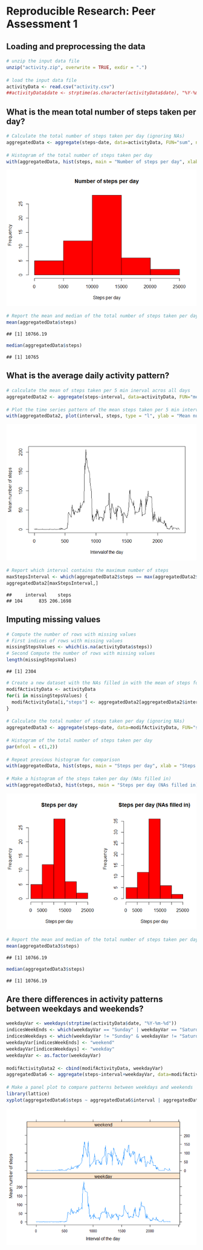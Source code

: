 # Reproducible Research: Peer Assessment 1


## Loading and preprocessing the data


```r
# unzip the input data file
unzip("activity.zip", overwrite = TRUE, exdir = ".")

# load the input data file
activityData <- read.csv("activity.csv")
##activityData$date <- strptime(as.character(activityData$date), "%Y-%m-%d")
```

## What is the mean total number of steps taken per day?


```r
# Calculate the total number of steps taken per day (ignoring NAs)
aggregatedData <- aggregate(steps~date, data=activityData, FUN="sum", na.action = na.omit)

# Histogram of the total number of steps taken per day
with(aggregatedData, hist(steps, main = "Number of steps per day", xlab = "Steps per day", col="red"))
```

![](PA1_template_files/figure-html/unnamed-chunk-2-1.png) 

```r
# Report the mean and median of the total number of steps taken per day
mean(aggregatedData$steps)
```

```
## [1] 10766.19
```

```r
median(aggregatedData$steps)
```

```
## [1] 10765
```

## What is the average daily activity pattern?


```r
# calculate the mean of steps taken per 5 min inerval acros all days
aggregatedData2 <- aggregate(steps~interval, data=activityData, FUN="mean", na.action = na.omit)

# Plot the time series pattern of the mean steps taken per 5 min interval
with(aggregatedData2, plot(interval, steps, type = "l", ylab = "Mean number of steps", xlab ="Intervalof the day"))
```

![](PA1_template_files/figure-html/unnamed-chunk-3-1.png) 

```r
# Report which interval contains the maximum number of steps
maxStepsInterval <- which(aggregatedData2$steps == max(aggregatedData2$steps))
aggregatedData2[maxStepsInterval,]
```

```
##     interval    steps
## 104      835 206.1698
```

## Imputing missing values


```r
# Compute the number of rows with missing values
# First indices of rows with missing values
missingStepsValues <- which(is.na(activityData$steps))
# Second Compute the number of rows with missing values
length(missingStepsValues)
```

```
## [1] 2304
```

```r
# Create a new dataset with the NAs filled in with the mean of steps for that interval
modifActivityData <- activityData
for(i in missingStepsValues) {
  modifActivityData[i,"steps"] <- aggregatedData2[aggregatedData2$interval == modifActivityData[i, "interval"], "steps"]
}

# Calculate the total number of steps taken per day (ignoring NAs)
aggregatedData3 <- aggregate(steps~date, data=modifActivityData, FUN="sum")

# Histogram of the total number of steps taken per day
par(mfcol = c(1,2))

# Repeat previous histogram for comparison
with(aggregatedData, hist(steps, main = "Steps per day", xlab = "Steps per day", col="red"))

# Make a histogram of the steps taken per day (NAs filled in)
with(aggregatedData3, hist(steps, main = "Steps per day (NAs filled in)", xlab = "Steps per day", col="red"))
```

![](PA1_template_files/figure-html/unnamed-chunk-4-1.png) 

```r
# Report the mean and median of the total number of steps taken per day (the medians are equal now, the means were equal before the filling of NAs)
mean(aggregatedData3$steps)
```

```
## [1] 10766.19
```

```r
median(aggregatedData3$steps)
```

```
## [1] 10766.19
```

## Are there differences in activity patterns between weekdays and weekends?


```r
weekdayVar <- weekdays(strptime(activityData$date, "%Y-%m-%d"))
indicesWeekEnds <- which(weekdayVar == "Sunday" | weekdayVar == "Saturday")
indicesWeekdays <- which(weekdayVar != "Sunday" & weekdayVar != "Saturday")
weekdayVar[indicesWeekEnds] <- "weekend"
weekdayVar[indicesWeekdays] <- "weekday"
weekdayVar <- as.factor(weekdayVar)

modifActivityData2 <- cbind(modifActivityData, weekdayVar)
aggregatedData6 <- aggregate(steps~interval+weekdayVar, data=modifActivityData2, FUN="mean")

# Make a panel plot to compare patterns between weekdays and weekends
library(lattice)
xyplot(aggregatedData6$steps ~ aggregatedData6$interval | aggregatedData6$weekdayVar, type = "l", layout = c(1,2),ylab = "Mean number of steps", xlab ="Interval of the day")
```

![](PA1_template_files/figure-html/unnamed-chunk-5-1.png) 
